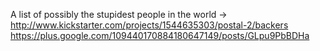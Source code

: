 A list of possibly the stupidest people in the world -&gt; http://www.kickstarter.com/projects/1544635303/postal-2/backers https://plus.google.com/109440170884180647149/posts/GLpu9PbBDHa